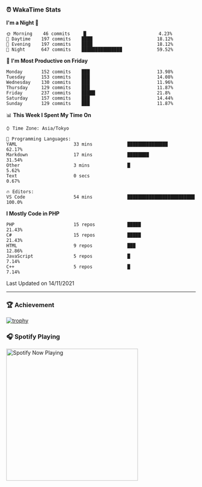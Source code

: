 ### ⏰ WakaTime Stats


<!--START_SECTION:waka-->
**I'm a Night 🦉** 

```text
🌞 Morning    46 commits     █                           4.23% 
🌆 Daytime    197 commits    ████                        18.12% 
🌃 Evening    197 commits    ████                        18.12% 
🌙 Night      647 commits    ███████████████             59.52%

```
📅 **I'm Most Productive on Friday** 

```text
Monday       152 commits    ███                         13.98% 
Tuesday      153 commits    ███                         14.08% 
Wednesday    130 commits    ███                         11.96% 
Thursday     129 commits    ███                         11.87% 
Friday       237 commits    █████                       21.8% 
Saturday     157 commits    ███                         14.44% 
Sunday       129 commits    ███                         11.87%

```


📊 **This Week I Spent My Time On** 

```text
⌚︎ Time Zone: Asia/Tokyo

💬 Programming Languages: 
YAML                     33 mins             ███████████████             62.17% 
Markdown                 17 mins             ████████                    31.54% 
Other                    3 mins              █                           5.62% 
Text                     0 secs                                          0.67%

🔥 Editors: 
VS Code                  54 mins             █████████████████████████   100.0%

```

**I Mostly Code in PHP** 

```text
PHP                      15 repos            █████                       21.43% 
C#                       15 repos            █████                       21.43% 
HTML                     9 repos             ███                         12.86% 
JavaScript               5 repos             █                           7.14% 
C++                      5 repos             █                           7.14%

```



 Last Updated on 14/11/2021
<!--END_SECTION:waka-->

---

### 🏆 Achievement

[![trophy](https://github-profile-trophy.vercel.app/?username=Slime-hatena&theme=flat&no-bg=true&no-frame=true&column=8)](https://github.com/ryo-ma/github-profile-trophy)

### 🎧 Spotify Playing

[<img src="https://spotify-now-playing-slime-hatena.vercel.app/api/spotify-playing" alt="Spotify Now Playing" width="350" />](https://open.spotify.com/user/slime_hatena)

<!--
**Slime-hatena/Slime-hatena** is a ✨ _special_ ✨ repository because its `README.md` (this file) appears on your GitHub profile.

Here are some ideas to get you started:

- 🔭 I’m currently working on ...
- 🌱 I’m currently learning ...
- 👯 I’m looking to collaborate on ...
- 🤔 I’m looking for help with ...
- 💬 Ask me about ...
- 📫 How to reach me: ...
- 😄 Pronouns: ...
- ⚡ Fun fact: ...
-->

